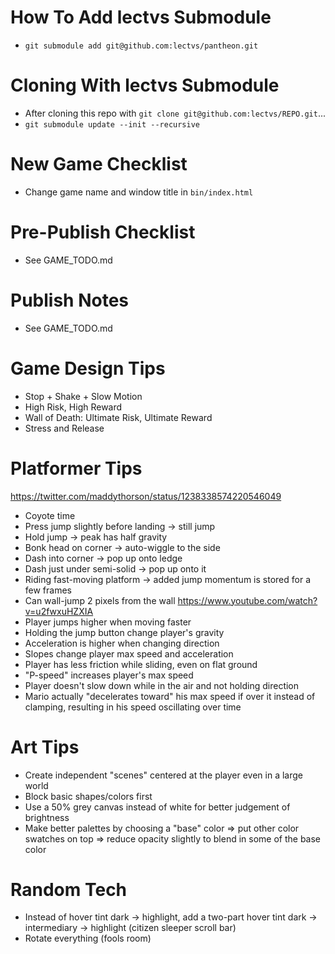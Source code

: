 # How To Add lectvs Submodule
- `git submodule add git@github.com:lectvs/pantheon.git`

# Cloning With lectvs Submodule
- After cloning this repo with `git clone git@github.com:lectvs/REPO.git`...
- `git submodule update --init --recursive`

# New Game Checklist
- Change game name and window title in `bin/index.html`

# Pre-Publish Checklist
- See GAME_TODO.md

# Publish Notes
- See GAME_TODO.md

# Game Design Tips
- Stop + Shake + Slow Motion
- High Risk, High Reward
- Wall of Death: Ultimate Risk, Ultimate Reward
- Stress and Release

# Platformer Tips
https://twitter.com/maddythorson/status/1238338574220546049
- Coyote time
- Press jump slightly before landing -> still jump
- Hold jump -> peak has half gravity
- Bonk head on corner -> auto-wiggle to the side
- Dash into corner -> pop up onto ledge
- Dash just under semi-solid -> pop up onto it
- Riding fast-moving platform -> added jump momentum is stored for a few frames
- Can wall-jump 2 pixels from the wall
https://www.youtube.com/watch?v=u2fwxuHZXIA
- Player jumps higher when moving faster
- Holding the jump button change player's gravity
- Acceleration is higher when changing direction
- Slopes change player max speed and acceleration
- Player has less friction while sliding, even on flat ground
- "P-speed" increases player's max speed
- Player doesn't slow down while in the air and not holding direction
- Mario actually "decelerates toward" his max speed if over it instead of clamping, resulting in his speed oscillating over time

# Art Tips
- Create independent "scenes" centered at the player even in a large world
- Block basic shapes/colors first
- Use a 50% grey canvas instead of white for better judgement of brightness
- Make better palettes by choosing a "base" color => put other color swatches on top => reduce opacity slightly to blend in some of the base color

# Random Tech
- Instead of hover tint dark -> highlight, add a two-part hover tint dark -> intermediary -> highlight (citizen sleeper scroll bar)
- Rotate everything (fools room)